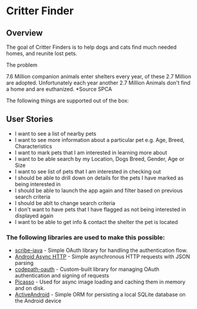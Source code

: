 # Critter Finder

## Overview

The goal of Critter Finders is to help dogs and cats find much needed homes, and reunite lost pets.

The problem

7.6 Million companion animals enter shelters every year, of these 2.7 Million are adopted. Unfortunately each year another 2.7 Million Animals don't find a home and are euthanized.   *Source SPCA


The following things are supported out of the box:

## User Stories

 * I want to see a list of nearby pets
 * I want to see more information about a particular pet e.g. Age, Breed, Characteristics
 * I want to mark pets that I am interested in learning more about
 * I want to be able search by my Location, Dogs Breed, Gender, Age or Size
 * I want to see list of pets that I am interested in checking out
 * I should be able to drill down on details for the pets I have marked as being interested in
 * I should be able to launch the app again and filter based on previous search criteria
 * I should be ablt to change search criteria
 * I don't want to have pets that I have flagged as not being interested in displayed again
 * I want to be able to get info & contact the shelter the pet is located 

### The following libraries are used to make this possible:

 * [scribe-java](https://github.com/fernandezpablo85/scribe-java) - Simple OAuth library for handling the authentication flow.
 * [Android Async HTTP](https://github.com/loopj/android-async-http) - Simple asynchronous HTTP requests with JSON parsing
 * [codepath-oauth](https://github.com/thecodepath/android-oauth-handler) - Custom-built library for managing OAuth authentication and signing of requests
 * [Picasso](https://github.com/square/picasso) - Used for async image loading and caching them in memory and on disk.
 * [ActiveAndroid](https://github.com/pardom/ActiveAndroid) - Simple ORM for persisting a local SQLite database on the Android device
